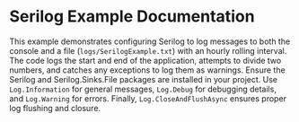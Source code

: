 # Serilog Example Documentation

This example demonstrates configuring Serilog to log messages to both the console and a file (`logs/SerilogExample.txt`) with an hourly rolling interval. The code logs the start and end of the application, attempts to divide two numbers, and catches any exceptions to log them as warnings. Ensure the Serilog and Serilog.Sinks.File packages are installed in your project. Use `Log.Information` for general messages, `Log.Debug` for debugging details, and `Log.Warning` for errors. Finally, `Log.CloseAndFlushAsync` ensures proper log flushing and closure.

